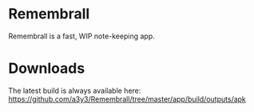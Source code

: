 # Remembrall
Remembrall is a fast, WIP note-keeping app.
# Downloads
The latest build is always available here:
https://github.com/a3y3/Remembrall/tree/master/app/build/outputs/apk
